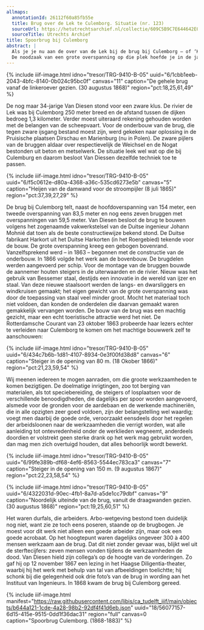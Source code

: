 ```yaml
---
allmaps:
  annotationId: 26112f60a85fb55e
  title: Brug over de Lek te Culemborg. Situatie (nr. 123)
  sourceUrl: https://hetutrechtsarchief.nl/collectie/609C5B9C7E644642E0534701000A17FD
  sourceTitle: Utrechts Archief
title: Spoorbrug bij Culemborg
abstract: |
  Als je je nu aan de over van de Lek bij de brug bij Culemborg – of ‘Kuilenburg’, de naam waaronder de brug bekendheid verwierf – bevindt, kan het niet anders dan dat je onder de indruk raakt. Wat een gevaarte! Wat een indrukwekkende constructie! Ontwerper Gerrit van Diesen besloot de brugverbinding, met een overspanning van 154 meter, op deze plek te bouwen. Jan en alleman kwam naar dit reuzenwerk kijken. Tot 1878 zou de brug bij Kuilenburg de grootste overspanning ter wereld hebben!
  De noodzaak van een grote overspanning op die plek hoefde je in de jaren zestig van de negentiende eeuw aan niemand uit te leggen. De Noorder Lekdijk gold als de kwetsbaarste dijk van Nederland; alles was eraan gelegen om daar een doorbraak te voorkomen, dat wil zeggen ongeveer het hele rivierenbeleid erop gericht was daar een ramp te voorkomen. Een doorbraak zou niet alleen de directe omgeving treffen, maar heel Holland liep dan de kans te overstromen. Omdat overstromingen juist bij ijsgang voorkwamen en Van Diesen en zijn collega’s de rivierenproblematiek zeer serieus namen en voor een goede doorvoer van het water juist obstakels wilden verwijderen, dienden er geen nieuwe te worden toegevoegd, zoals brugpijlers. Het zomerbed van de rivier moest daarvan gevrijwaard blijven.
---
```


{% include iiif-image.html idno="tresor/TRG-9410-B-05" uuid="6/1cbb1eeb-2043-4bfc-8140-0b024c95bc0f" canvas="11" caption="De gehele brug vanaf de linkeroever gezien. (30 augustus 1868)" region="pct:18,25,61,49" %}

De nog maar 34-jarige Van Diesen stond voor een zware klus. De rivier de Lek was bij Culemborg 250 meter breed en de afstand tussen de dijken bedroeg 1,3 kilometer. Verder moest uiteraard rekening gehouden worden met de belangen van de scheepvaart. Voor de onderbouw van de brug, die tegen zware ijsgang bestand moest zijn, werd gekeken naar oplossing in de Pruisische plaatsen Dirschau en Marienburg (nu in Polen). De zware pijlers van de bruggen aldaar over respectievelijk de Weichsel en de Nogat bestonden uit beton en metselwerk. De situatie leek wel wat op die bij Culemburg en daarom besloot Van Diessen dezelfde techniek toe te passen.


{% include iiif-image.html idno="tresor/TRG-9410-B-05" uuid="6/f5c0612e-d80a-4368-a36c-535cd6273e5b" canvas="5" caption="Heijen van de damwand voor de stroompijler (8 juli 1865)" region="pct:37,39,27,29" %}

De brug bij Culemborg telt, naast de hoofdoverspanning van 154 meter, een tweede overspanning van 83,5 meter en nog eens zeven bruggen met overspanningen van 59,5 meter. Van Diesen besloot de brug te bouwen volgens het zogenaamde vakwerkstelsel van de Duitse ingenieur Johann Mohnié dat toen als de beste constructiewijze bekend stond. De Duitse fabrikant Harkort uit het Duitse Harkorten (in het Roergebied) tekende voor de bouw. De grote overspanning kreeg een gebogen bovenrand. 
Vanzelfsprekend werd – in 1863 – begonnen met de constructie van de onderbouw. In 1866 volgde het werk aan de bovenbouw. De brugdelen werden aangevoerd per schip. Voor de montage van de bruggen bouwde de aannemer houten steigers in de uiterwaarden en de rivier. Nieuw was het gebruik van Bessemer staal, destijds een innovatie in de wereld van ijzer en staal. Van deze nieuwe staalsoort werden de langs- en dwarsliggers en windkruisen gemaakt; het eigen gewicht van de grote overspanning was door de toepassing van staal veel minder groot. Mocht het materiaal toch niet voldoen, dan konden de onderdelen die daarvan gemaakt waren gemakkelijk vervangen worden. 
De bouw van de brug was een machtig gezicht, maar een echt toeristische attractie werd het niet. De Rotterdamsche Courant van 23 oktober 1863 probeerde haar lezers echter te verleiden naar Culemborg te komen om het machtige bouwwerk zelf te aanschouwen:


{% include iiif-image.html idno="tresor/TRG-9410-B-05" uuid="6/434c7b6b-1d81-4107-8934-0e3f00fd38d8" canvas="6" caption="Steiger in de opening van 80 m. (18 Okober 1866)" region="pct:21,23,59,54" %}

Wij meenen iedereen te mogen aanraden, om die groote werkzaamheden te komen bezigtigen. De doelmatige inrigtingen, zoo tot berging van materialen, als tot speciebereiding, de steigers of losplaatsen voor de verschillende benoodigdheden, die dagelijks per spoor worden aangevoerd, alsmede voor de gronden voor de aardebaan en de werkende machineriën, die in alle opzigten zeer goed voldoen, zijn der belangstelling wel waardig; voegt men daarbij de goede orde, veroorzaakt eensdeels door het regelen der arbeidsloonen naar de werkzaamheden die verrigt worden, wat alle aanleiding tot ontevredenheid onder de werklieden wegneemt, anderdeels doordien er volstrekt geen sterke drank op het werk mag gebruikt worden, dan mag men zich overtuigd houden, dat alles behoorlijk wordt bewerkt. 

{% include iiif-image.html idno="tresor/TRG-9410-B-05" uuid="6/99fe389b-df68-4ef6-8563-5544ec783ca3" canvas="7" caption="Steiger in de opening van 150 m. (9 augustus 1867)" region="pct:22,23,58,54" %}

{% include iiif-image.html idno="tresor/TRG-9410-B-05" uuid="6/4322031d-90ec-4fb1-8a7d-a5de1cc79dbf" canvas="9" caption="Noordelijk uiteinde van de brug, vanuit de draagwanden gezien. (30 augustus 1868)" region="pct:19,25,60,51" %}

Het waren durfals, die arbeiders. Arbo-wetgeving bestond toen duidelijk nog niet, want zie ze toch eens poseren, staande op de brugbogen. Je moest voor dit werk niet alleen een goede arbeider zijn, maar ook een goede acrobaat. Op het hoogtepunt waren dagelijks ongeveer 300 à 400 mensen werkzaam aan de brug. Dat dit niet zonder gevaar was, blijkt wel uit de sterftecijfers: zeven mensen vonden tijdens de werkzaamheden de dood. Van Diesen hield zijn collega’s op de hoogte van de vorderingen. Zo gaf hij op 12 november 1867 een lezing in het Haagse Diligentia-theater, waarbij hij het werk met behulp van tal van afbeeldingen toelichtte; hij schonk bij die gelegenheid ook drie foto’s van de brug in wording aan het Instituut van Ingenieurs. In 1868 kwam de brug bij Culemborg gereed.

{% include iiif-image.html manifest="https://raw.githubusercontent.com/libis/ca_tudelft_iiif/main/objects/b644a121-1cde-4a28-98b2-92df4f41d6eb.json" uuid="18/56077157-6d15-415e-9515-0dd1f36dac31" region="full" canvas=0 caption="Spoorbrug Culemborg. (1868-1883)" %}